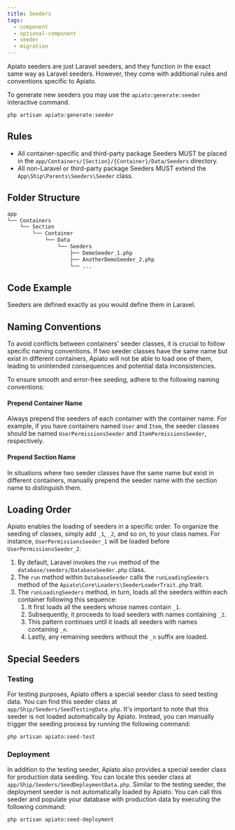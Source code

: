 ```yaml
---
title: Seeders
tags:
  - component
  - optional-component
  - seeder
  - migration
---
```


Apiato seeders are just Laravel seeders,
and they function in the exact same way as Laravel seeders.
However, they come with additional rules and conventions specific to Apiato.

To generate new seeders you may use the `apiato:generate:seeder` interactive command.

```
php artisan apiato:generate:seeder
```

## Rules

- All container-specific and third-party package Seeders MUST be placed in the `app/Containers/{Section}/{Container}/Data/Seeders` directory.
- All non-Laravel or third-party package Seeders MUST extend the `App\Ship\Parents\Seeders\Seeder` class.

## Folder Structure

```markdown
app
└── Containers
    └── Section
        └── Container
            └── Data
                └── Seeders
                    ├── DemoSeeder_1.php
                    ├── AnotherDemoSeeder_2.php
                    └── ...
```

## Code Example

Seeders are defined exactly as you would define them in Laravel.

## Naming Conventions

To avoid conflicts between containers' seeder classes, it is crucial to follow specific naming conventions.
If two seeder classes have the same name but exist in different containers, Apiato will not be able to load one of them,
leading to unintended consequences and potential data inconsistencies.

To ensure smooth and error-free seeding, adhere to the following naming conventions:

#### Prepend Container Name

Always prepend the seeders of each container with the container name.
For example, if you have containers named `User` and `Item`,
the seeder classes should be named `UserPermissionsSeeder` and `ItemPermissionsSeeder`, respectively.

#### Prepend Section Name

In situations where two seeder classes have the same name but exist in different containers,
manually prepend the seeder name with the section name to distinguish them.

## Loading Order

Apiato enables the loading of seeders in a specific order.
To organize the seeding of classes, simply add `_1`, `_2`, and so on, to your class names.
For instance, `UserPermissionsSeeder_1` will be loaded before `UserPermissionsSeeder_2`.

1. By default, Laravel invokes the `run` method of the `database/seeders/DatabaseSeeder.php` class.
2. The `run` method within `DatabaseSeeder` calls the `runLoadingSeeders` method of the `Apiato\Core\Loaders\SeederLoaderTrait.php` trait.
3. The `runLoadingSeeders` method, in turn, loads all the seeders within each container following this sequence:
   1. It first loads all the seeders whose names contain `_1`.
   2. Subsequently, it proceeds to load seeders with names containing `_2`.
   3. This pattern continues until it loads all seeders with names containing `_n`.
   4. Lastly, any remaining seeders without the `_n` suffix are loaded.

## Special Seeders

### Testing

For testing purposes, Apiato offers a special seeder class to seed testing data.
You can find this seeder class at `app/Ship/Seeders/SeedTestingData.php`.
It's important to note that this seeder is not loaded automatically by Apiato.
Instead, you can manually trigger the seeding process by running the following command:

```
php artisan apiato:seed-test
```

### Deployment

In addition to the testing seeder, Apiato also provides a special seeder class for production data seeding.
You can locate this seeder class at `app/Ship/Seeders/SeedDeploymentData.php`.
Similar to the testing seeder, the deployment seeder is not automatically loaded by Apiato.
You can call this seeder and populate your database with production data by executing the following command:

```
php artisan apiato:seed-deployment
```

